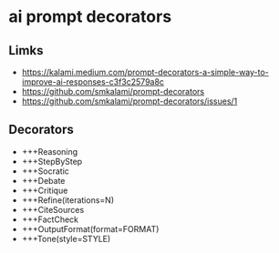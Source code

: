 # ai prompt decorators

## Limks

* https://kalami.medium.com/prompt-decorators-a-simple-way-to-improve-ai-responses-c3f3c2579a8c
* https://github.com/smkalami/prompt-decorators
* https://github.com/smkalami/prompt-decorators/issues/1

## Decorators

* +++Reasoning
* +++StepByStep
* +++Socratic
* +++Debate
* +++Critique
* +++Refine(iterations=N)
* +++CiteSources
* +++FactCheck
* +++OutputFormat(format=FORMAT)
* +++Tone(style=STYLE)